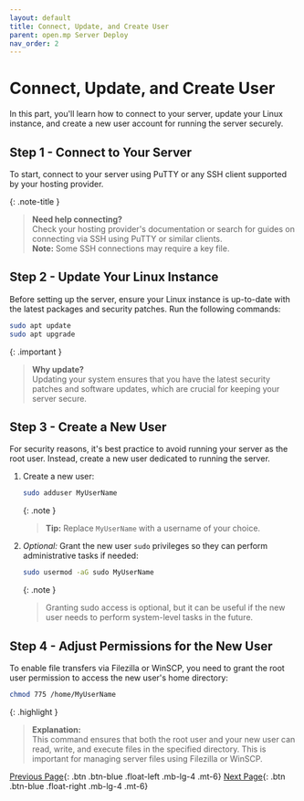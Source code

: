 ```yaml
---
layout: default
title: Connect, Update, and Create User
parent: open.mp Server Deploy
nav_order: 2
---
```


# Connect, Update, and Create User

In this part, you'll learn how to connect to your server, update your Linux instance, and create a new user account for running the server securely.

## Step 1 - Connect to Your Server

To start, connect to your server using PuTTY or any SSH client supported by your hosting provider.

{: .note-title }
>
> **Need help connecting?**  
> Check your hosting provider's documentation or search for guides on connecting via SSH using PuTTY or similar clients.  
> **Note:** Some SSH connections may require a key file.

## Step 2 - Update Your Linux Instance

Before setting up the server, ensure your Linux instance is up-to-date with the latest packages and security patches. Run the following commands:

```bash
sudo apt update
sudo apt upgrade
```

{: .important }
> **Why update?**  
> Updating your system ensures that you have the latest security patches and software updates, which are crucial for keeping your server secure.

## Step 3 - Create a New User

For security reasons, it's best practice to avoid running your server as the root user. Instead, create a new user dedicated to running the server.

1. Create a new user:
    ```bash
    sudo adduser MyUserName
    ```
    {: .note }
    > **Tip:** Replace `MyUserName` with a username of your choice. 

2. *Optional:* Grant the new user `sudo` privileges so they can perform administrative tasks if needed:
    ```bash
    sudo usermod -aG sudo MyUserName
    ```
    {: .note }
    > Granting sudo access is optional, but it can be useful if the new user needs to perform system-level tasks in the future.

## Step 4 - Adjust Permissions for the New User

To enable file transfers via Filezilla or WinSCP, you need to grant the root user permission to access the new user's home directory:

```bash
chmod 775 /home/MyUserName
```

{: .highlight } 
> **Explanation:**  
> This command ensures that both the root user and your new user can read, write, and execute files in the specified directory. This is important for managing server files using Filezilla or WinSCP.



[Previous Page](/openmp-server-deploy/introduction){: .btn .btn-blue .float-left .mb-lg-4 .mt-6}
[Next Page](/openmp-server-deploy/part-b){: .btn .btn-blue .float-right .mb-lg-4 .mt-6}


